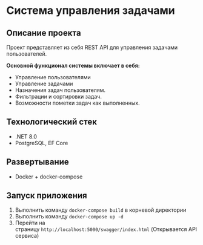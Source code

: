 # Система управления задачами
## Описание проекта

Проект представляет из себя REST API для управления задачами пользователей.

**Основной функционал системы включает в себя:**
- Управление пользователями
- Управление задачами
- Назначения задач пользователям.
- Фильтрации и сортировки задач.
- Возможности пометки задач как выполненных.

## Технологический стек

- .NET 8.0
- PostgreSQL, EF Core

## Развертывание

- Docker + docker-compose

## Запуск приложения

1. Выполнить команду `docker-compose build` в корневой директории
2. Выполнить команду `docker-compose up -d`
3. Перейти на страницу `http://localhost:5000/swagger/index.html` (Открывается API сервиса)